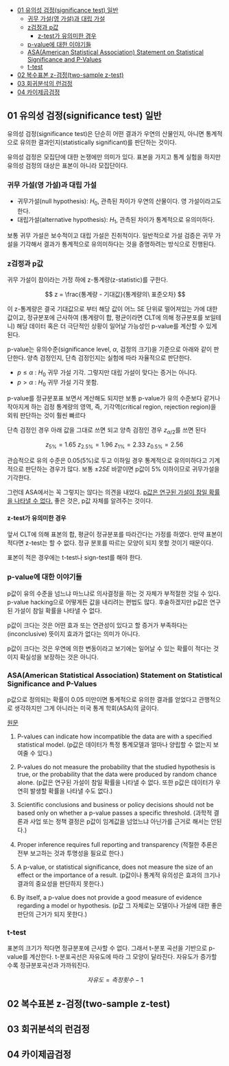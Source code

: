 <!-- @import "[TOC]" {cmd="toc" depthFrom=1 depthTo=6 orderedList=false} -->

<!-- code_chunk_output -->

- [01 유의성 검정(significance test) 일반](#01-유의성-검정significance-test-일반)
  - [귀무 가설(영 가설)과 대립 가설](#귀무-가설영-가설과-대립-가설)
  - [z검정과 p값](#z검정과-p값)
    - [z-test가 유의미한 경우](#z-test가-유의미한-경우)
  - [p-value에 대한 이야기들](#p-value에-대한-이야기들)
  - [ASA(American Statistical Association) Statement on Statistical Significance and P-Values](#asaamerican-statistical-association-statement-on-statistical-significance-and-p-values)
  - [t-test](#t-test)
- [02 복수표본 z-검정(two-sample z-test)](#02-복수표본-z-검정two-sample-z-test)
- [03 회귀분석의 런검정](#03-회귀분석의-런검정)
- [04 카이제곱검정](#04-카이제곱검정)

<!-- /code_chunk_output -->

## 01 유의성 검정(significance test) 일반

유의성 검정(significance test)은 단순히 어떤 결과가 우연의 산물인지, 아니면 통계적으로 유의한 결과인지(statistically significant)를 판단하는 것이다.

유의성 검정은 모집단에 대한 논쟁에만 의미가 있다. 표본을 가지고 통계 실험을 하지만 유의성 검정의 대상은 표본이 아니라 모집단이다.

### 귀무 가설(영 가설)과 대립 가설

- 귀무가설(null hypothesis): $H_0$, 관측된 차이가 우연의 산물이다. 영 가설이라고도 한다.
- 대립가설(alternative hypothesis): $H_1$, 관측된 차이가 통계적으로 유의미하다.

보통 귀무 가설은 보수적이고 대립 가설은 진취적이다. 일반적으로 가설 검증은 귀무 가설을 기각해서 결과가 통계적으로 유의미하다는 것을 증명하려는 방식으로 진행된다.

### z검정과 p값

귀무 가설이 참이라는 가정 하에 z-통계량(z-statistic)를 구한다.

$$
z = \frac{통계량 - 기대값}{통계량의\ 표준오차}
$$

이 z-통계량은 결국 기대값으로 부터 해당 값이 어느 SE 단위로 떨어져있는 가에 대한 값이고, 정규분포에 근사하여 (통계량이 합, 평균이라면 CLT에 의해 정규분포를 보일테니) 해당 데이터 혹은 더 극단적인 상황이 일어날 가능성인 p-value를 계산할 수 있게 된다.

p-value는 유의수준(significance level, $\alpha$, 검정의 크기)을 기준으로 아래와 같이 판단한다.
양측 검정인지, 단측 검정인지는 실험에 따라 자율적으로 판단한다.

- $p \le \alpha$ : $H_0$ 귀무 가설 기각. 그렇지만 대립 가설이 맞다는 증거는 아니다.
- $p \gt \alpha$ : $H_0$ 귀무 가설 기각 못함.

p-value를 정규분포표 보면서 계산해도 되지만 보통 p-value가 유의 수준보다 같거나 작아지게 하는 검정 통계량의 영역, 즉, 기각역(critical region, rejection region)을 외워 판단하는 것이 훨씬 빠르다

단측 검정인 경우 아래 값을 그대로 쓰면 되고 양측 검정인 경우 $z_{\alpha/2}$를 쓰면 된다

$$
z_{5\%} = 1.65 \
z_{2.5\%} = 1.96 \
z_{1\%} = 2.33 \
z_{0.5\%} = 2.56 \
$$

관습적으로 유의 수준은 0.05(5%)로 두고 이하일 경우 통계적으로 유의미하다고 기계적으로 판단하는 경우가 많다.
보통 $\pm 2SE$ 바깥이면 p값이 5% 이하이므로 귀무가설을 기각한다.

그런데 ASA에서는 꼭 그렇지는 않다는 의견을 내었다. <ins>p값은 연구된 가설이 참일 확률을 나타낼 수 없다.</ins> 좋은 것은, p값 자체를 알려주는 것이다.

#### z-test가 유의미한 경우

앞서 CLT에 의해 표본의 합, 평균이 정규분포를 따라간다는 가정를 하였다. 만약 표본이 적다면 z-test는 할 수 없다. 정규 분포를 따르는 모양이 되지 못할 것이기 때문이다.

표본이 적은 경우에는 t-test나 sign-test를 해야 한다.

### p-value에 대한 이야기들

p값이 유의 수준을 넘느냐 마느냐로 의사결정을 하는 것 자체가 부적절한 것일 수 있다. p-value hacking으로 어떻게든 값을 내리려는 편법도 많다. 후술하겠지만 p값은 연구된 가설이 참일 확률을 나타낼 수 없다.

p값이 크다는 것은 어떤 효과 또는 연관성이 있다고 할 증거가 부족하다는 (inconclusive) 뜻이지 효과가 없다는 의미가 아니다.

p값이 크다는 것은 우연에 의한 변동이라고 보기에는 일어날 수 있는 확률이 적다는 것이지 확실성을 보장하는 것은 아니다.

### ASA(American Statistical Association) Statement on Statistical Significance and P-Values

p값으로 정의되는 확률이 0.05 미만이면 통계적으로 유의한 결과를 얻었다고 관행적으로 생각하지만 그게 아니라는 미국 통계 학회(ASA)의 글이다.

[원문](https://amstat.tandfonline.com/doi/full/10.1080/00031305.2016.1154108?scroll=top&needAccess=true#.Y53lGuxBz9B)

1. P-values can indicate how incompatible the data are with a specified statistical model. (p값은 데이터가 특정 통계모델과 얼마나 양립할 수 없는지 보여줄 수 있다.)

2. P-values do not measure the probability that the studied hypothesis is true, or the probability that the data were produced by random chance alone. (p값은 연구된 가설이 참일 확률을 나타낼 수 없다. 또한 p값은 데이터가 우연히 발생할 확률을 나타낼 수도 없다.)

3. Scientific conclusions and business or policy decisions should not be based only on whether a p-value passes a specific threshold. (과학적 결론과 사업 또는 정책 결정은 p값이 임계값을 넘었느냐 아닌가를 근거로 해서는 안된다.)

4. Proper inference requires full reporting and transparency (적절한 추론은 전부 보고하는 것과 투명성을 필요로 한다.)

5. A p-value, or statistical significance, does not measure the size of an effect or the importance of a result. (p값이나 통계적 유의성은 효과의 크기나 결과의 중요성을 판단하지 못한다.)

6. By itself, a p-value does not provide a good measure of evidence regarding a model or hypothesis. (p값 그 자체로는 모델이나 가설에 대한 좋은 판단의 근거가 되지 못한다.)

### t-test

표본의 크기가 적다면 정규분포에 근사할 수 없다. 그래서 t-분포 곡선을 기반으로 p-value를 계산한다. t-분포곡선은 자유도에 따라 그 모양이 달라진다. 자유도가 증가할 수록 정규분포곡선과 가까워진다.

$$
자유도 = 측정횟수 - 1
$$

## 02 복수표본 z-검정(two-sample z-test)

## 03 회귀분석의 런검정

## 04 카이제곱검정
